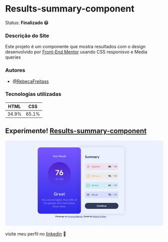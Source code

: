 # Results-summary-component

Status: **Finalizado 😃**
 ### Descrição do Site
   Este projeto é um componente que mostra resultados com o design desenvolvido por [Front-End Mentor](https://www.frontendmentor.io/) usando CSS responisvo e Media queries
   
 ### Autores
- [@RebecaFreitass](https://github.com/RebecaFreitass)

 ### Tecnologias utilizadas
  HTML| CSS 
  ---|---|
  34.9%|65.1%
  
## Experimente!  [ Results-summary-component ](https://rebecafreitass.github.io/Results-summary-component/)
![ezgif com-gif-maker (1)](https://raw.githubusercontent.com/RebecaFreitass/Results-summary-component/main/Desktop-print.png)



visite meu perfil no [linkedin](https://www.linkedin.com/in/rebeca-freitas-16b16a232/) 💟



